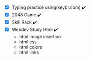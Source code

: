 - [x] Typing practice using(keybr.com) ✔️
- [x] 2048 Game ✔️
- [x] Skill Rack ✔️
- [x] Webdev Study Html ✔️
  - html image insertion
  - html css
  - html colors
  - html links